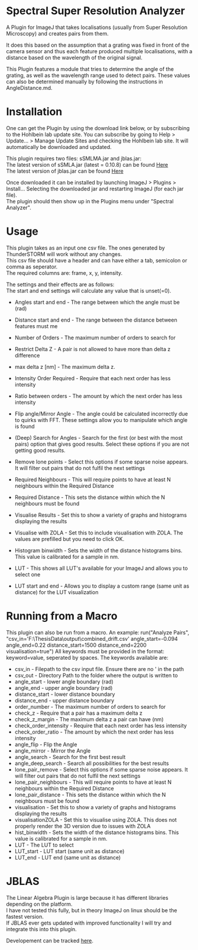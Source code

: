 # Spectral Super Resolution Analyzer

A Plugin for ImageJ that takes localisations (usually from Super Resolution Microscopy) and creates pairs from them.

It does this based on the assumption that a grating was fixed in front of the camera sensor and thus each feature produced multiple localisations, with a distance based on the wavelength of the original signal.

This Plugin features a module that tries to determine the angle of the grating, as well as the wavelength range used to detect pairs. These values can also be determined manually by following the instructions in AngleDistance.md.

# Installation
One can get the Plugin by using the download link below, or by subscribing to the Hohlbein lab update site. You can subscribe by going to Help > Update... > Manage Update Sites and checking the Hohlbein lab site. It will automatically be downloaded and updated.

This plugin requires two files: sSMLMA.jar and jblas.jar:  
The latest version of sSMLA.jar (latest = 0.10.8) can be found [Here](https://github.com/HohlbeinLab/sSMLMAnalyzer)  
The latest version of jblas.jar can be found [Here](https://repo1.maven.org/maven2/org/jblas/jblas/1.2.5/jblas-1.2.5.jar)


Once downloaded it can be installed by launching ImageJ > Plugins > Install... Selecting the downloaded jar and restarting ImageJ (for each jar file).  
The plugin should then show up in the Plugins menu under "Spectral Analyzer".

# Usage

This plugin takes as an input one csv file. The ones generated by ThunderSTORM will work without any changes.  
This csv file should have a header and can have either a tab, semicolon or comma as seperator.  
The required columns are: frame, x, y, intensity. 

The settings and their effects are as follows:  
The start and end settings will calculate any value that is unset(=0).
* Angles start and end - The range between which the angle must be (rad)
* Distance start and end - The range between the distance between features must me
* Number of Orders - The maximum number of orders to search for
  
* Restrict Delta Z - A pair is not allowed to have more than delta z difference  
* max delta z [nm] - The maximum delta z.  
* Intensity Order Required - Require that each next order has less intensity
* Ratio between orders - The amount by which the next order has less intensity


* Flip angle/Mirror Angle - The angle could be calculated incorrectly due to quirks with FFT. These settings allow you to manipulate which angle is found
* (Deep) Search for Angles - Search for the first (or best with the most pairs) option that gives good results. Select these options if you are not getting good results.


* Remove lone points - Select this options if some sparse noise appears. It will filter out pairs that do not fulfil the next settings
* Required Neighbours - This will require points to have at least N neighbours within the Required Distance
* Required Distance - This sets the distance within which the N neighbours must be found
  

* Visualise Results - Set this to show a variety of graphs and histograms displaying the results
* Visualise with ZOLA - Set this to include visualisation with ZOLA. The values are prefilled but you need to click OK.
* Histogram binwidth - Sets the width of the distance histograms bins. This value is calibrated for a sample in nm.
* LUT - This shows all LUT's available for your ImageJ and allows you to select one
* LUT start and end - Allows you to display a custom range (same unit as distance) for the LUT visualization



# Running from a Macro

This plugin can also be run from a macro.
An example: run("Analyze Pairs", "csv_in='F:\ThesisData\output\combined_drift.csv' angle_start=-0.094 angle_end=0.22 distance_start=1500 distance_end=2200 visualisation=true")
All keywords must be provided in the format: keyword=value, seperated by spaces.
The keywords available are:

* csv_in - Filepath to the csv input file. Ensure there are no ' in the path
* csv_out - Directory Path to the folder where the output is written to
* angle_start - lower angle boundary (rad)
* angle_end - upper angle boundary (rad)
* distance_start - lower distance boundary
* distance_end - upper distance boundary
* order_number - The maximum number of orders to search for  
* check_z - Require that a pair has a maximum delta z
* check_z_margin - The maximum delta z a pair can have (nm)
* check_order_intensity - Require that each next order has less intensity
* check_order_ratio - The amount by which the next order has less intensity
* angle_flip - Flip the Angle
* angle_mirror - Mirror the Angle
* angle_search - Search for the first best result
* angle_deep_search - Search all possibilities for the best results
* lone_pair_remove - Select this options if some sparse noise appears. It will filter out pairs that do not fulfil the next settings
* lone_pair_neighbours - This will require points to have at least N neighbours within the Required Distance
* lone_pair_distance -  This sets the distance within which the N neighbours must be found
* visualisation - Set this to show a variety of graphs and histograms displaying the results
* visualisationZOLA - Set this to visualise using ZOLA. This does not properly render the 3D version due to issues with ZOLA
* hist_binwidth - Sets the width of the distance histograms bins. This value is calibrated for a sample in nm.
* LUT - The LUT to select
* LUT_start - LUT start (same unit as distance)
* LUT_end - LUT end (same unit as distance)

# JBLAS

The Linear Algebra Plugin is large because it has different libraries depending on the platform.  
I have not tested this fully, but in theory ImageJ on linux should be the fastest version.  
If JBLAS ever gets updated with improved functionality I will try and integrate this into this plugin.

Developement can be tracked [here](https://github.com/jblas-project/jblas).

